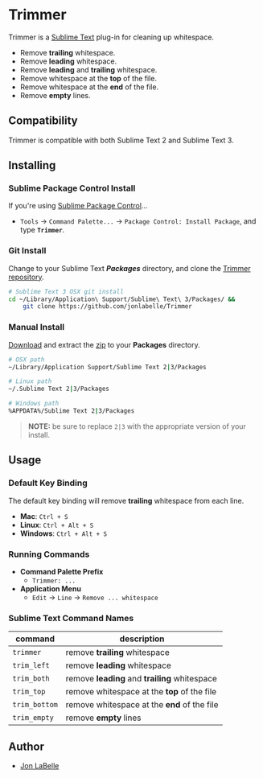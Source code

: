 Trimmer
=======

Trimmer is a [Sublime Text](http://www.sublimetext.com) plug-in for cleaning up whitespace.

- Remove **trailing** whitespace.
- Remove **leading** whitespace.
- Remove **leading** and **trailing** whitespace.
- Remove whitespace at the **top** of the file.
- Remove whitespace at the **end** of the file.
- Remove **empty** lines.


Compatibility
-------------

Trimmer is compatible with both Sublime Text 2 and Sublime Text 3.


Installing
----------

### Sublime Package Control Install

If you're using [Sublime Package Control](http://wbond.net/sublime_packages/package_control)...

- `Tools` -> `Command Palette...` -> `Package Control: Install Package`, and type **`Trimmer`**.

### Git Install

Change to your Sublime Text ***Packages*** directory, and clone the [Trimmer repository](https://github.com/jonlabelle/Trimmer).

```sh
# Sublime Text 3 OSX git install
cd ~/Library/Application\ Support/Sublime\ Text\ 3/Packages/ &&
    git clone https://github.com/jonlabelle/Trimmer
```

### Manual Install

[Download](https://github.com/jonlabelle/Trimmer/zipball/master) and extract the [zip](https://github.com/jonlabelle/Trimmer/zipball/master) to your **Packages** directory.

```sh
# OSX path
~/Library/Application Support/Sublime Text 2|3/Packages

# Linux path
~/.Sublime Text 2|3/Packages

# Windows path
%APPDATA%/Sublime Text 2|3/Packages
```

> **NOTE:** be sure to replace `2|3` with the appropriate version of your install.


Usage
-----

### Default Key Binding

The default key binding will remove **trailing** whitespace from each line.

- **Mac**: `Ctrl + S`
- **Linux**: `Ctrl + Alt + S`
- **Windows**: `Ctrl + Alt + S`

### Running Commands

- **Command Palette Prefix** 
    - `Trimmer: ...`
- **Application Menu** 
    - `Edit` -> `Line` -> `Remove ... whitespace`

### Sublime Text Command Names

|    command    |                  description                   |
| ------------- | ---------------------------------------------- |
| `trimmer`     | remove **trailing** whitespace                 |
| `trim_left`   | remove **leading** whitespace                  |
| `trim_both`   | remove **leading** and **trailing** whitespace |
| `trim_top`    | remove whitespace at the **top** of the file   |
| `trim_bottom` | remove whitespace at the **end** of the file   |
| `trim_empty`  | remove **empty** lines                         |


Author
------

- [Jon LaBelle](http://jonlabelle.com/)
